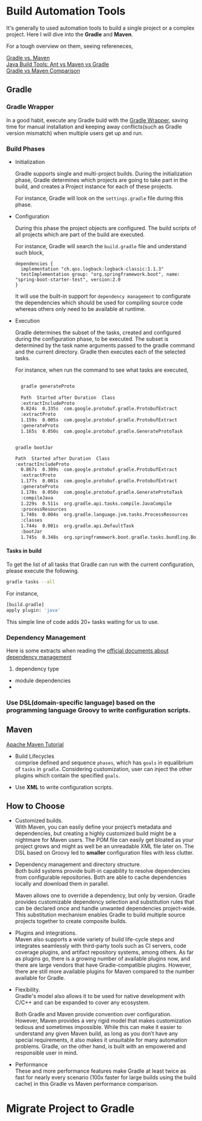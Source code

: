 # Build Automation Tools

It's generally to used automation tools to build a single project or a complex project. Here I will dive into the **Gradle** and **Maven**.

For a tough overview on them, seeing refereneces,

[Gradle vs. Maven](https://dzone.com/articles/gradle-vs-maven)  
[Java Build Tools: Ant vs Maven vs Gradle](https://technologyconversations.com/2014/06/18/build-tools/)   
[Gradle vs Maven Comparison](https://gradle.org/maven-vs-gradle/)  

## Gradle

### Gradle Wrapper

In a good habit, execute any Gradle buld with the [Gradle Wrapper](https://docs.gradle.org/current/userguide/gradle_wrapper.html), saving time for manual installation and keeping away conflicts(such as Gradle version mismatch) when multiple users get up and run.




### Build Phases

- Initialization

    Gradle supports single and multi-project builds. During the initialization phase, Gradle determines which projects are going to take part in the build, and creates a Project instance for each of these projects.

  For instance, Gradle will look on the `settings.gradle` file during this phase.

- Configuration

    During this phase the project objects are configured. The build scripts of all projects which are part of the build are executed.

    For instance, Gradle will search the `build.gradle` file and understand such block,

    ```
    dependencies {
      implementation "ch.qos.logback:logback-classic:1.1.3"  
      testImplementation group: "org.springframework.boot", name: "spring-boot-starter-test", version:2.0
    }
    ```

    It will use the built-in support for `dependency management` to configurate the dependencies which should be used for compiling source code whereas others only need to be available at runtime.

- Execution

    Gradle determines the subset of the tasks, created and configured during the configuration phase, to be executed. The subset is determined by the task name arguments passed to the gradle command and the current directory. Gradle then executes each of the selected tasks.

    For instance, when run the command to see what tasks are executed, 

    ```sh

      gradle generateProto
      
      Path  Started after Duration  Class
      :extractIncludeProto
      0.824s  0.335s  com.google.protobuf.gradle.ProtobufExtract  
      :extractProto
      1.159s  0.005s  com.google.protobuf.gradle.ProtobufExtract  
      :generateProto
      1.165s  0.050s  com.google.protobuf.gradle.GenerateProtoTask

    ```


    ```sh

    gradle bootJar

    Path  Started after Duration  Class
    :extractIncludeProto
      0.867s  0.309s  com.google.protobuf.gradle.ProtobufExtract  
      :extractProto
      1.177s  0.001s  com.google.protobuf.gradle.ProtobufExtract  
      :generateProto
      1.178s  0.050s  com.google.protobuf.gradle.GenerateProtoTask  
      :compileJava
      1.229s  0.511s  org.gradle.api.tasks.compile.JavaCompile  
      :processResources
      1.740s  0.004s  org.gradle.language.jvm.tasks.ProcessResources  
      :classes
      1.744s  0.001s  org.gradle.api.DefaultTask  
      :bootJar
      1.745s  0.348s  org.springframework.boot.gradle.tasks.bundling.BootJar

    ```


#### Tasks in build   
To get the list of all tasks that Gradle can run with the current configuration, please execute the following. 

```sh
gradle tasks --all
```
For instance,
```sh
[build.gradle]
apply plugin: 'java'
```
This simple line of code adds 20+ tasks waiting for us to use.

### Dependency Management

Here is some extracts when reading the [official documents about dependency management](https://docs.gradle.org/current/userguide/introduction_dependency_management.html)


1. dependency type
  - module dependencies
  - 

### Use **DSL(domain-specific language)** based on the programming language **Groovy** to write configuration scripts.

## Maven

[Apache Maven Tutorial](https://www.baeldung.com/maven)

- Build Lifecycles  
  comprise defined and sequence `phases`, which has `goals` in equalibrium of `tasks` in `gradle`. Considering customization, user can inject the other plugins which contain the specified `goals`.

- Use **XML** to write configuration scripts.

## How to Choose  
- Customized builds.  
  With Maven, you can easily define your project’s metadata and dependencies, but creating a highly customized build might be a nightmare for Maven users. The POM file can easily get bloated as your project grows and might as well be an unreadable XML file later on. The DSL based on Groovy led to **smaller** configuration files with less clutter.

- Dependency management and directory structure.  
  Both build systems provide built-in capability to resolve dependencies from configurable repositories. Both are able to cache dependencies locally and download them in parallel. 

  Maven allows one to override a dependency, but only by version. Gradle provides customizable dependency selection and substitution rules that can be declared once and handle unwanted dependencies project-wide. This substitution mechanism enables Gradle to build multiple source projects together to create composite builds.

- Plugins and integrations.  
  Maven also supports a wide variety of build life-cycle steps and integrates seamlessly with third-party tools such as CI servers, code coverage plugins, and artifact repository systems, among others. As far as plugins go, there is a growing number of available plugins now, and there are large vendors that have Gradle-compatible plugins. However, there are still more available plugins for Maven compared to the number available for Gradle.

- Flexibility.  
  Gradle's model also allows it to be used for native development with C/C++ and can be expanded to cover any ecosystem.

  Both Gradle and Maven provide convention over configuration. However, Maven provides a very rigid model that makes customization tedious and sometimes impossible. While this can make it easier to understand any given Maven build, as long as you don’t have any special requirements, it also makes it unsuitable for many automation problems. Gradle, on the other hand, is built with an empowered and responsible user in mind.

- Performance  
  These and more performance features make Gradle at least twice as fast for nearly every scenario (100x faster for large builds using the build cache) in this Gradle vs Maven performance comparison.




# Migrate Project to Gradle